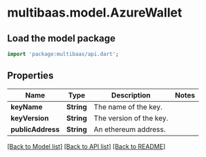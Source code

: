 # multibaas.model.AzureWallet

## Load the model package
```dart
import 'package:multibaas/api.dart';
```

## Properties
Name | Type | Description | Notes
------------ | ------------- | ------------- | -------------
**keyName** | **String** | The name of the key. | 
**keyVersion** | **String** | The version of the key. | 
**publicAddress** | **String** | An ethereum address. | 

[[Back to Model list]](../README.md#documentation-for-models) [[Back to API list]](../README.md#documentation-for-api-endpoints) [[Back to README]](../README.md)


